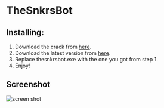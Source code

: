 # TheSnkrsBot

## Installing:

1. Download the crack from [here](https://mega.nz/#!wyR2jQ4C).
2. Download the latest version from [here](http://thesnkrsbot.com/snkrsbot_setup.exe).
3. Replace thesnkrsbot.exe with the one you got from step 1.
4. Enjoy!

## Screenshot
![screen shot](http://i.imgur.com/fJw5iNo.png)
